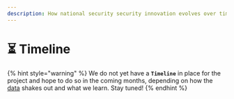 ```yaml
---
description: How national security security innovation evolves over time.
---
```


# ⏳ Timeline

{% hint style="warning" %}
We do not yet have a **`Timeline`** in place for the project and hope to do so in the coming months, depending on how the [data](data/ "mention") shakes out and what we learn. Stay tuned!
{% endhint %}
